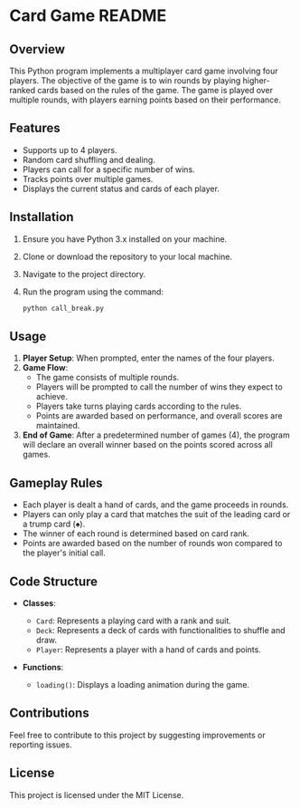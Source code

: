 # Card Game README

## Overview

This Python program implements a multiplayer card game involving four players. The objective of the game is to win rounds by playing higher-ranked cards based on the rules of the game. The game is played over multiple rounds, with players earning points based on their performance.

## Features

- Supports up to 4 players.
- Random card shuffling and dealing.
- Players can call for a specific number of wins.
- Tracks points over multiple games.
- Displays the current status and cards of each player.

## Installation

1. Ensure you have Python 3.x installed on your machine.
2. Clone or download the repository to your local machine.
3. Navigate to the project directory.
4. Run the program using the command:

   ```bash
   python call_break.py
   ```

## Usage

1. **Player Setup**: When prompted, enter the names of the four players.
2. **Game Flow**:
   - The game consists of multiple rounds.
   - Players will be prompted to call the number of wins they expect to achieve.
   - Players take turns playing cards according to the rules.
   - Points are awarded based on performance, and overall scores are maintained.
3. **End of Game**: After a predetermined number of games (4), the program will declare an overall winner based on the points scored across all games.

## Gameplay Rules

- Each player is dealt a hand of cards, and the game proceeds in rounds.
- Players can only play a card that matches the suit of the leading card or a trump card (♠).
- The winner of each round is determined based on card rank.
- Points are awarded based on the number of rounds won compared to the player's initial call.

## Code Structure

- **Classes**:
  - `Card`: Represents a playing card with a rank and suit.
  - `Deck`: Represents a deck of cards with functionalities to shuffle and draw.
  - `Player`: Represents a player with a hand of cards and points.
  
- **Functions**:
  - `loading()`: Displays a loading animation during the game.
  
## Contributions

Feel free to contribute to this project by suggesting improvements or reporting issues.

## License

This project is licensed under the MIT License.
